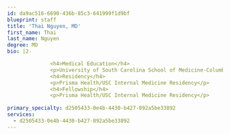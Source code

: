 ```yaml
---
id: da9ac516-6690-436b-85c3-641999f1d9bf
blueprint: staff
title: 'Thai Nguyen, MD'
first_name: Thai
last_name: Nguyen
degree: MD
bio: |2-

              <h4>Medical Education</h4>
              <p>University of South Carolina School of Medicine-Columbia</p>
              <h4>Residency</h4>
              <p>Prisma Health/USC Internal Medicine Residency</p>
              <h4>Fellowship</h4>
              <p>Prisma Health/USC Internal Medicine Residency</p>
          
primary_specialty: d2505433-0e4b-4430-b427-892a5be33892
services:
  - d2505433-0e4b-4430-b427-892a5be33892
---
```

